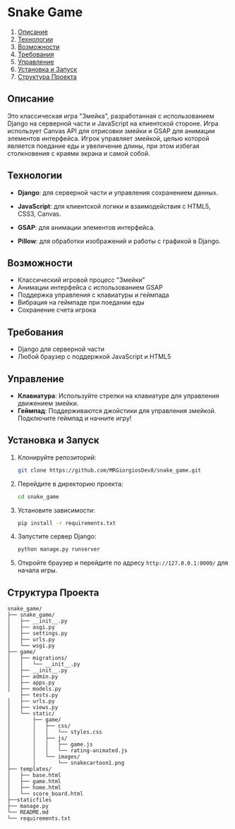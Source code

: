 # Snake Game

1. [Описание](#описание)
2. [Технологии](#технологии)
3. [Возможности](#возможности)
4. [Требования](#требования)
5. [Управление](#управление)
6. [Установка и Запуск](#установка-и-запуск)
7. [Структура Проекта](#структура-проекта)


## Описание

Это классическая игра "Змейка", разработанная с использованием Django на серверной части и JavaScript на клиентской стороне. Игра использует Canvas API для отрисовки змейки и GSAP для анимации элементов интерфейса. Игрок управляет змейкой, целью которой является поедание еды и увеличение длины, при этом избегая столкновения с краями экрана и самой собой.

## Технологии

- **Django**: для серверной части и управления сохранением данных.

- **JavaScript**: для клиентской логики и взаимодействия с HTML5, CSS3, Canvas.

- **GSAP**: для анимации элементов интерфейса.

- **Pillow**: для обработки изображений и работы с графикой в Django.

## Возможности

- Классический игровой процесс "Змейки"
- Анимации интерфейса с использованием GSAP
- Поддержка управления с клавиатуры и геймпада
- Вибрация на геймпаде при поедании еды
- Сохранение счета игрока

## Требования

-  Django для серверной части
- Любой браузер с поддержкой JavaScript и HTML5

## Управление

- **Клавиатура**: Используйте стрелки на клавиатуре для управления движением змейки.
- **Геймпад**: Поддерживаются джойстики для управления змейкой. Подключите геймпад и начните игру!

## Установка и Запуск

1. Клонируйте репозиторий:

    ```bash
    git clone https://github.com/MRGiorgiosDev8/snake_game.git
    ```

2. Перейдите в директорию проекта:

    ```bash
    cd snake_game
    ```

3. Установите зависимости:

    ```bash
    pip install -r requirements.txt
    ```

4. Запустите сервер Django:

    ```bash
    python manage.py runserver
    ```

5. Откройте браузер и перейдите по адресу `http://127.0.0.1:8000/` для начала игры.


## Структура Проекта

```plaintext
snake_game/
├── snake_game/
│   ├── __init__.py           
│   ├── asgi.py               
│   ├── settings.py           
│   ├── urls.py               
│   └── wsgi.py               
├── game/
│   ├── migrations/           
│   │   └── __init__.py       
│   ├── __init__.py           
│   ├── admin.py              
│   ├── apps.py              
│   ├── models.py
    ├── tests.py             
│   ├── urls.py               
│   ├── views.py             
│   └── static/
│       ├── game/
│       │   ├── css/
│       │   │   └── styles.css    
│       │   ├── js/
│       │   │   ├── game.js       
│       │   │   └── rating-animated.js   
│       │   └── images/
│       │       └── snakecartoon1.png 
├── templates/
│   ├── base.html             
│   ├── game.html             
│   ├── home.html             
│   └── score_board.html
├──staticfiles      
├── manage.py                
└── README.md
└── requirements.txt